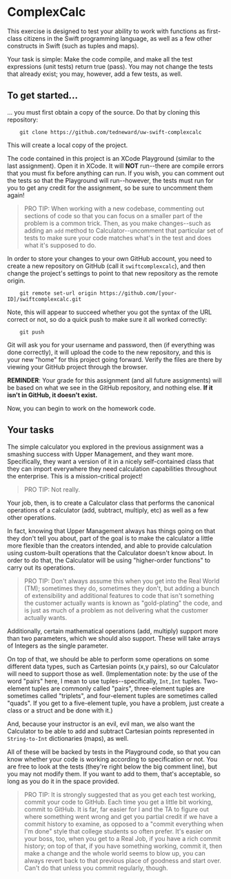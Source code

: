 # ComplexCalc
This exercise is designed to test your ability to work with functions as first-class citizens in the Swift programming language, as well as a few other constructs in Swift (such as tuples and maps).

Your task is simple: Make the code compile, and make all the test expressions (unit tests) return true (pass). You may not change the tests that already exist; you may, however, add a few tests, as well.

## To get started...
... you must first obtain a copy of the source. Do that by cloning this repository:

        git clone https://github.com/tedneward/uw-swift-complexcalc

This will create a local copy of the project.

The code contained in this project is an XCode Playground (similar to the last assignment). Open it in XCode. It will **NOT** run--there are compile errors that you must fix before anything can run. If you wish, you can comment out the tests so that the Playground will run--however, the tests must run for you to get any credit for the assignment, so be sure to uncomment them again!

> PRO TIP: When working with a new codebase, commenting out sections of code so that you can focus on a smaller part of the problem is a common trick. Then, as you make changes--such as adding an `add` method to Calculator--uncomment that particular set of tests to make sure your code matches what's in the test and does what it's supposed to do.

In order to store your changes to your own GitHub account, you need to create a new repository on GitHub (call it `swiftcomplexcalc`), and then change the project's settings to point to that new repository as the remote origin.

        git remote set-url origin https://github.com/[your-ID]/swiftcomplexcalc.git

Note, this will appear to succeed whether you got the syntax of the URL correct or not, so do a quick push to make sure it all worked correctly:

        git push

Git will ask you for your username and password, then (if everything was done correctly), it will upload the code to the new repository, and this is your new "home" for this project going forward. Verify the files are there by viewing your GitHub project through the browser.

**REMINDER**: Your grade for this assignment (and all future assignments) will be based on what we see in the GitHub repository, and nothing else. **If it isn't in GitHub, it doesn't exist.**

Now, you can begin to work on the homework code.

## Your tasks
The simple calculator you explored in the previous assignment was a smashing success with Upper Management, and they want more. Specifically, they want a version of it in a nicely self-contained class that they can import everywhere they need calculation capabilities throughout the enterprise. This is a mission-critical project!

> PRO TIP: Not really.

Your job, then, is to create a Calculator class that performs the canonical operations of a calculator (add, subtract, multiply, etc) as well as a few other operations. 

In fact, knowing that Upper Management always has things going on that they don't tell you about, part of the goal is to make the calculator a little more flexible than the creators intended, and able to provide calculation using custom-built operations that the Calculator doesn't know about. In order to do that, the Calculator will be using "higher-order functions" to carry out its operations.

> PRO TIP: Don't always assume this when you get into the Real World (TM); sometimes they do, sometimes they don't, but adding a bunch of extensibility and additional features to code that isn't something the customer actually wants is known as "gold-plating" the code, and is just as much of a problem as not delivering what the customer actually wants.

Additionally, certain mathematical operations (add, multiply) support more than two parameters, which we should also support. These will take arrays of Integers as the single parameter.

On top of that, we should be able to perform some operations on some different data types, such as Cartesian points (x,y pairs), so our Calculator will need to support those as well. (Implementation note: by the use of the word "pairs" here, I mean to use tuples--specifically, `Int,Int` tuples. Two-element tuples are commonly called "pairs", three-element tuples are sometimes called "triplets", and four-element tuples are sometimes called "quads". If you get to a five-element tuple, you have a problem, just create a class or a struct and be done with it.)

And, because your instructor is an evil, evil man, we also want the Calculator to be able to add and subtract Cartesian points represented in `String-to-Int` dictionaries (maps), as well.

All of these will be backed by tests in the Playground code, so that you can know whether your code is working according to specification or not. You are free to look at the tests (they're right below the big comment line), but you may not modify them. If you want to add to them, that's acceptable, so long as you do it in the space provided.

> PRO TIP: It is strongly suggested that as you get each test working, commit your code to GitHub. Each time you get a little bit working, commit to GitHub. It is far, far easier for I and the TA to figure out where something went wrong and get you partial credit if we have a commit history to examine, as opposed to a "commit everything when I'm done" style that college students so often prefer. It's easier on your boss, too, when you get to a Real Job, if you have a rich commit history; on top of that, if you have something working, commit it, then make a change and the whole world seems to blow up, you can always revert back to that previous place of goodness and start over. Can't do that unless you commit regularly, though.
